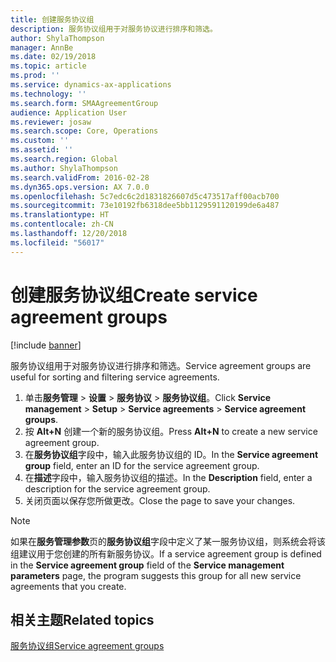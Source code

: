```yaml
---
title: 创建服务协议组
description: 服务协议组用于对服务协议进行排序和筛选。
author: ShylaThompson
manager: AnnBe
ms.date: 02/19/2018
ms.topic: article
ms.prod: ''
ms.service: dynamics-ax-applications
ms.technology: ''
ms.search.form: SMAAgreementGroup
audience: Application User
ms.reviewer: josaw
ms.search.scope: Core, Operations
ms.custom: ''
ms.assetid: ''
ms.search.region: Global
ms.author: ShylaThompson
ms.search.validFrom: 2016-02-28
ms.dyn365.ops.version: AX 7.0.0
ms.openlocfilehash: 5c7edc6c2d1831826607d5c473517aff00acb700
ms.sourcegitcommit: 73e10192fb6318dee5bb1129591120199de6a487
ms.translationtype: HT
ms.contentlocale: zh-CN
ms.lasthandoff: 12/20/2018
ms.locfileid: "56017"
---
```

# <a name="create-service-agreement-groups"></a><span data-ttu-id="b3b62-103">创建服务协议组</span><span class="sxs-lookup"><span data-stu-id="b3b62-103">Create service agreement groups</span></span> 

[!include [banner](../includes/banner.md)]

<span data-ttu-id="b3b62-104">服务协议组用于对服务协议进行排序和筛选。</span><span class="sxs-lookup"><span data-stu-id="b3b62-104">Service agreement groups are useful for sorting and filtering service agreements.</span></span>

1. <span data-ttu-id="b3b62-105">单击**服务管理** \> **设置** \> **服务协议** \> **服务协议组**。</span><span class="sxs-lookup"><span data-stu-id="b3b62-105">Click **Service management** \> **Setup** \> **Service agreements** \> **Service agreement groups**.</span></span>
2. <span data-ttu-id="b3b62-106">按 **Alt+N** 创建一个新的服务协议组。</span><span class="sxs-lookup"><span data-stu-id="b3b62-106">Press **Alt+N** to create a new service agreement group.</span></span>
3. <span data-ttu-id="b3b62-107">在**服务协议组**字段中，输入此服务协议组的 ID。</span><span class="sxs-lookup"><span data-stu-id="b3b62-107">In the **Service agreement group** field, enter an ID for the service agreement group.</span></span>
4. <span data-ttu-id="b3b62-108">在**描述**字段中，输入服务协议组的描述。</span><span class="sxs-lookup"><span data-stu-id="b3b62-108">In the **Description** field, enter a description for the service agreement group.</span></span>
5. <span data-ttu-id="b3b62-109">关闭页面以保存您所做更改。</span><span class="sxs-lookup"><span data-stu-id="b3b62-109">Close the page to save your changes.</span></span>

> [!NOTE]
> <span data-ttu-id="b3b62-110">如果在**服务管理参数**页的**服务协议组**字段中定义了某一服务协议组，则系统会将该组建议用于您创建的所有新服务协议。</span><span class="sxs-lookup"><span data-stu-id="b3b62-110">If a service agreement group is defined in the **Service agreement group** field of the **Service management parameters** page, the program suggests this group for all new service agreements that you create.</span></span>

## <a name="related-topics"></a><span data-ttu-id="b3b62-111">相关主题</span><span class="sxs-lookup"><span data-stu-id="b3b62-111">Related topics</span></span>

[<span data-ttu-id="b3b62-112">服务协议组</span><span class="sxs-lookup"><span data-stu-id="b3b62-112">Service agreement groups</span></span>](service-agreement-groups.md)
